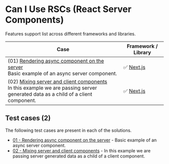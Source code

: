 # Can I Use RSCs (React Server Components)

Features support list across different frameworks and libraries.

| Case | Framework / Library |
| ---- | ---- |
| (01) [Rendering async component on the server](./cases/01)<br />Basic example of an async server component. | ✅ [Next.js](https://nextjs.org/) |
| (02) [Mixing server and client components](./cases/02)<br />In this example we are passing server generated data as a child of a client component. | ✅ [Next.js](https://nextjs.org/) |


## Test cases (2)

The following test cases are present in each of the solutions.

- [01 - Rendering async component on the server](./cases/01) - Basic example of an async server component.
- [02 - Mixing server and client components](./cases/02) - In this example we are passing server generated data as a child of a client component.


